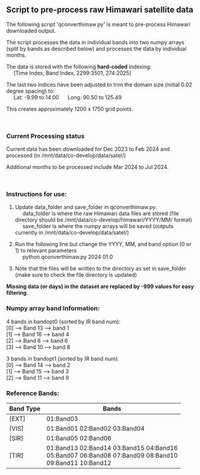 ## Script to pre-process raw Himawari satellite data 

The following script 'qconverthimaw.py' is meant to pre-process Himawari downloaded output.

The script processes the data in individual bands into two numpy arrays (split by bands as described below) and processes the data by individual months.

The data is stored with the following <b>hard-coded</b> indexing:<br>
&nbsp;&nbsp;&nbsp;&nbsp; [Time Index, Band Index, 2299:3501, 274:2025]

The last two indices have been adjusted to trim the domain size (initial 0.02 degree spacing) to:</br>
&nbsp;&nbsp;&nbsp;&nbsp; Lat: -9.99 to 14.00
&nbsp;&nbsp;&nbsp;&nbsp; Long: 90.50 to 125.49
  
This creates approximately 1200 x 1750 grid points.
  
<br>

### Current Processing status

Current data has been downloaded for Dec 2023 to Feb 2024 and processed (in /mnt/data/co-develop/data/satel/) 

Additional months to be processed include Mar 2024 to Jul 2024.

<br>

### Instructions for use:

1. Update data_folder and save_folder in qconverthimaw.py. </br>
&nbsp;&nbsp;&nbsp;&nbsp; data_folder is where the raw Himawari data files are stored (file directory should be /mnt/data/co-develop/himawari/YYYY/MM/ format)</br>
&nbsp;&nbsp;&nbsp;&nbsp; save_folder is where the numpy arrays will be saved (outputs currently in /mnt/data/co-develop/data/satel/) </br>

2. Run the following line but change the YYYY, MM, and band option (0 or 1) to relevant parameters </br>
&nbsp;&nbsp;&nbsp;&nbsp; python qconverthimaw.py 2024 01 0 </br>
3. Note that the files will be written to the directory as set in save_folder (make sure to check the file directory is updated)

<b>Missing data (or days) in the dataset are replaced by -999 values for easy filtering. </b>

### Numpy array band Information:


4 bands in bandopt0 (sorted by IR band num): </br>
[0] --> Band 13 --> band 1 </br>
[1] --> Band 16 --> band 4 </br>
[2] --> Band 8  --> band 6 </br>
[3] --> Band 10 --> band 8 </br>

3 bands in bandopt1 (sorted by IR band num): </br>
[0] --> Band 14 --> band 2 </br>
[1] --> Band 15 --> band 3 </br>
[2] --> Band 11 --> band 9 </br>


### Reference Bands:


| Band Type | Bands |
|-----------|------------------------------------------------|
| [EXT]     | 01:Band03                                      |
| [VIS]     | 01:Band01 02:Band02 03:Band04                  |
| [SIR]     | 01:Band05 02:Band06                            |
| [TIR]     | 01:Band13 02:Band14 03:Band15 04:Band16 <br>   05:Band07 06:Band08 07:Band09 08:Band10 <br> 09:Band11 10:Band12 |
